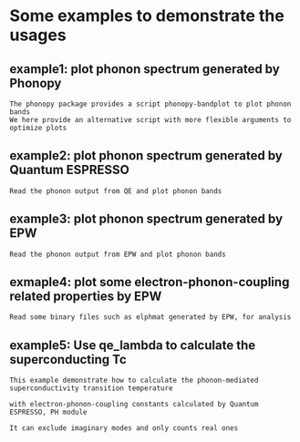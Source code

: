 # Some examples to demonstrate the usages

## example1: plot phonon spectrum generated by Phonopy

    The phonopy package provides a script phonopy-bandplot to plot phonon bands
    We here provide an alternative script with more flexible arguments to optimize plots

## example2: plot phonon spectrum generated by Quantum ESPRESSO

    Read the phonon output from QE and plot phonon bands

## example3: plot phonon spectrum generated by EPW

    Read the phonon output from EPW and plot phonon bands

## exmaple4: plot some electron-phonon-coupling related properties by EPW

    Read some binary files such as elphmat generated by EPW, for analysis

## example5: Use qe_lambda to calculate the superconducting Tc

    This example demonstrate how to calculate the phonon-mediated superconductivity transition temperature

    with electron-phonon-coupling constants calculated by Quantum ESPRESSO, PH module

    It can exclude imaginary modes and only counts real ones
